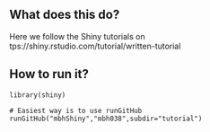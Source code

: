 
## What does this do?
Here we follow the Shiny tutorials on tps://shiny.rstudio.com/tutorial/written-tutorial


## How to run it?

```
library(shiny)

# Easiest way is to use runGitHub
runGitHub("mbhShiny","mbh038",subdir="tutorial")
```